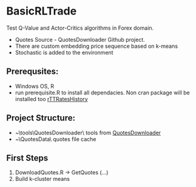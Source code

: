 # BasicRLTrade
Test Q-Value and Actor-Critics algorithms in Forex domain.  
- Quotes Source - QuotesDownloader Github project.
- There are custom embedding price sequence based on k-means
- Stochastic is added to the environment

## Prerequsites:
- Windows OS, R
- run prerequisite.R to install all dependacies. Non cran package will be installed too [rTTRatesHistory](https://github.com/SoftFx/TTWebClient-R)


## Project Structure:
- ~\tools\QuotesDownloader\ tools from [QuotesDownloader](https://github.com/SoftFx/QuotesDownloader/releases)
- ~\QuotesData\ quotes file cache


## First Steps
1. DownloadQuotes.R -> GetQuotes  (...)
2. Build k-cluster means 

